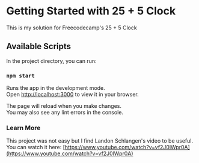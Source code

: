 # Getting Started with 25 + 5 Clock

This is my solution for Freecodecamp's 25 + 5 Clock

## Available Scripts

In the project directory, you can run:

### `npm start`

Runs the app in the development mode.\
Open [http://localhost:3000](http://localhost:3000) to view it in your browser.

The page will reload when you make changes.\
You may also see any lint errors in the console.

### Learn More

This project was not easy but I find Landon Schlangen's video to be useful.\
You can watch it here: [https://www.youtube.com/watch?v=vf2J0lWpr0A](https://www.youtube.com/watch?v=vf2J0lWpr0A)
